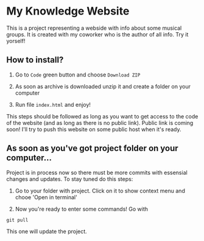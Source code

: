 # My Knowledge Website

This is a project representing a webside with info about some musical groups. It is created with my coworker who is the author of all info. Try it yorself!

## How to install?

1. Go to `Code` green button and choose `Download ZIP`

2. As soon as archive is downloaded unzip it and create a folder on your computer

3. Run file `index.html` and enjoy!

This steps should be followed as long as you want to get access to the code of the website (and as long as there is no public link). Public link is coming soon! I'll try to push this website on some public host when it's ready.

## As soon as you've got project folder on your computer...

Project is in process now so there must be more commits with essensial changes and updates. To stay tuned do this steps:

1. Go to your folder with project. Click on it to show context menu and chooe 'Open in terminal'

2. Now you're ready to enter some commands! Go with 
```
git pull
```
This one will update the project.


